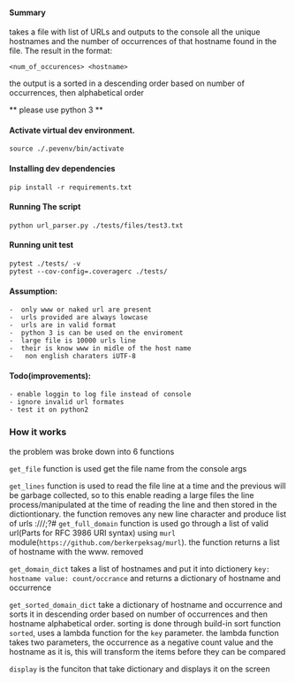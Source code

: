 
#### Summary

takes a file with list of URLs and outputs to the console all the unique hostnames and the number of occurrences of that hostname found in the file. The result in the format:

`<num_of_occurences> <hostname>`

the output is a sorted in a descending order based on number of occurrences, then alphabetical order


** please use python 3 **


#### Activate virtual dev environment.

    source ./.pevenv/bin/activate

#### Installing dev dependencies

    pip install -r requirements.txt

#### Running The script

    python url_parser.py ./tests/files/test3.txt

#### Running unit test

    pytest ./tests/ -v
    pytest --cov-config=.coveragerc ./tests/ 

#### Assumption:

    -  only www or naked url are present 
    -  urls provided are always lowcase
    -  urls are in valid format 
    -  python 3 is can be used on the enviroment 
    -  large file is 10000 urls line
    -  their is know www in midle of the host name
    -   non english charaters iUTF-8

#### Todo(improvements):

    - enable loggin to log file instead of console
    - ignore invalid url formates
    - test it on python2


### How it works

 the problem was broke down into 6  functions

 `get_file` function is used get the file name from the console args

 `get_lines` function is used to read the file line at a time and the previous will be garbage collected, so to this  enable reading a large files the line process/manipulated at the time of reading the line and then stored in the dictiontionary. the function removes any new line character and produce list of urls
<scheme>://<netloc>/<path>;<params>?<query>#<fragment>
 `get_full_domain` function is used go through a list of valid url(Parts for RFC 3986 URI syntax) using `murl` module(`https://github.com/berkerpeksag/murl`). the function returns a list of hostname with the www. removed

 `get_domain_dict` takes a list of hostnames and put it into dictionery `key: hostname value: count/occrance` and returns a dictionary of hostname and occurrence  

 `get_sorted_domain_dict` take a dictionary of hostname and occurrence  and sorts it in descending order based on number of occurrences and then hostname alphabetical order. sorting is done through build-in sort function `sorted`, uses a lambda function for the `key` parameter. the lambda function takes two parameters, the occurrence as a negative count value and the hostname as it is, this will transform the items before they can be compared

 `display` is the funciton that take dictionary and displays it on the screen